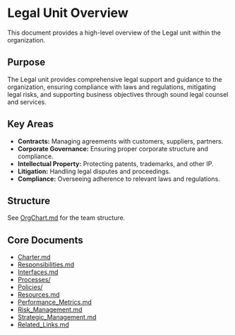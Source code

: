 # Legal Unit Overview

This document provides a high-level overview of the Legal unit within the organization.

## Purpose
The Legal unit provides comprehensive legal support and guidance to the organization, ensuring compliance with laws and regulations, mitigating legal risks, and supporting business objectives through sound legal counsel and services.

## Key Areas
- **Contracts:** Managing agreements with customers, suppliers, partners.
- **Corporate Governance:** Ensuring proper corporate structure and compliance.
- **Intellectual Property:** Protecting patents, trademarks, and other IP.
- **Litigation:** Handling legal disputes and proceedings.
- **Compliance:** Overseeing adherence to relevant laws and regulations.

## Structure
See [OrgChart.md](./OrgChart.md) for the team structure.

## Core Documents
- [Charter.md](./Charter.md)
- [Responsibilities.md](./Responsibilities.md)
- [Interfaces.md](./Interfaces.md)
- [Processes/](./Processes/)
- [Policies/](./Policies/)
- [Resources.md](./Resources.md)
- [Performance_Metrics.md](./Performance_Metrics.md)
- [Risk_Management.md](./Risk_Management.md)
- [Strategic_Management.md](./Strategic_Management.md)
- [Related_Links.md](./Related_Links.md) 